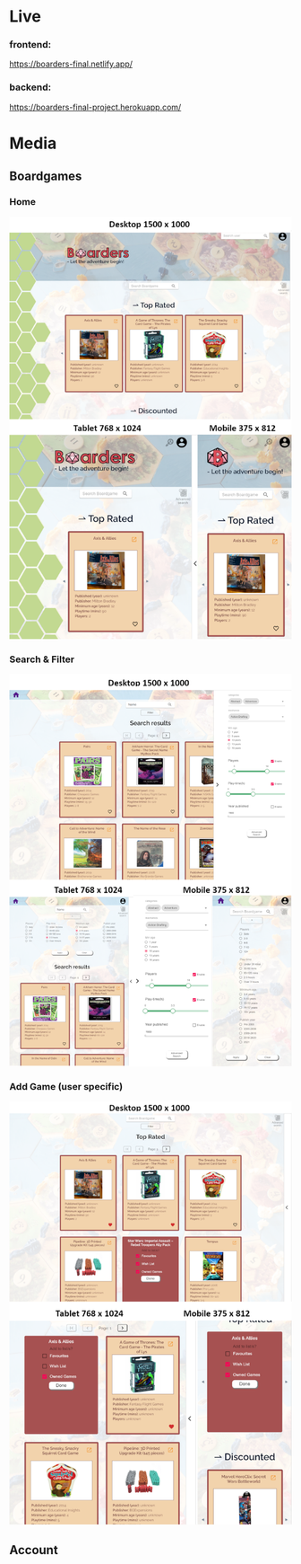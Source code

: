 # Live

### frontend:
https://boarders-final.netlify.app/

### backend:
https://boarders-final-project.herokuapp.com/


# Media

## Boardgames

<div>
    <div>
        <h3>Home</h3>
        <img src="./Frontend/src/assets/Screenshots/homescreen.png" />
    </div>
      <div>
        <h3>Search & Filter</h3>
        <img src="./Frontend/src/assets/Screenshots/searchandfilter.png" />
    </div>
        <div>
        <h3>Add Game (user specific)</h3>
        <img src="./Frontend/src/assets/Screenshots/addgame.png" />
    </div>
</div>

## Account

<!-- <div>
    <div>
        <h3>Sign in/Sign up</h3>
        <img src="./Frontend/src/assets/Screenshots/homescreen.png" />
    </div>
      <div>
        <h3>User gamelist</h3>
        <img src="./Frontend/src/assets/Screenshots/searchandfilter.png" />
    </div>
    <div>
        <h3>Friends</h3>
        <img src="./Frontend/src/assets/Screenshots/addgame.png" />
    </div>
    <div>
        <h3>Messages</h3>
        <img src="./Frontend/src/assets/Screenshots/addgame.png" />
    </div>
</div> -->



